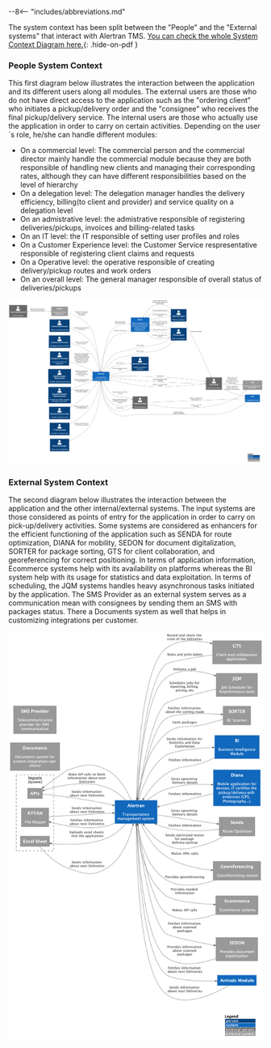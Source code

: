 --8<-- "includes/abbreviations.md"

The system context has been split between the "People" and the "External systems" that interact with Alertran TMS. [You can check the whole System Context Diagram here.](system-context.png){: .hide-on-pdf }

### People System Context
This first diagram below illustrates the interaction between the application and its different users along all modules.
The external users are those who do not have direct access to the application such as the "ordering client" who initiates a pickup/delivery order and the "consignee" who receives the final pickup/delivery service.
The internal users are those who actually use the application in order to carry on certain activities. Depending on the user´s role, he/she can handle different modules:

- On a commercial level: The commercial person and the commercial director mainly handle the commercial module because they are both responsible of handling new clients and managing their corresponding rates, although they can have different responsibilities based on the level of hierarchy
- On a delegation level: The delegation manager handles the delivery efficiency, billing(to client and provider) and service quality on a delegation level
- On an admistrative level: the admistrative responsible of registering deliveries/pickups, invoices and billing-related tasks
- On an IT level: the IT responsible of setting user profiles and roles
- On a Customer Experience level: the Customer Service respresentative responsible of registering client claims and requests
- On a Operative level: the operative responsible of creating delivery/pickup routes and work orders
- On an overall level: The general manager responsible of overall status of deliveries/pickups

![System Context Diagram](people-system-context.png)

### External System Context
The second diagram below illustrates the interaction between the application and the other internal/external systems.
The input systems are those considered as points of entry for the application in order to carry on pick-up/delivery activities.
Some systems are considered as enhancers for the efficient functioning of the application such as SENDA for route optimization, DIANA for mobility, SEDON for document digitalization, SORTER for package sorting, GTS for client collaboration, and georeferencing for correct positioning.
In terms of application information, Ecommerce systems help with its availability on platforms whereas the BI system help with its usage for statistics and data exploitation.
In terms of scheduling, the JQM systems handles heavy asynchronous tasks initiated by the application.
The SMS Provider as an external system serves as a communication mean with consignees by sending them an SMS with packages status.
There a Documents system as well that helps in customizing integrations per customer.

![System Context Diagram](external-system-context.png)
